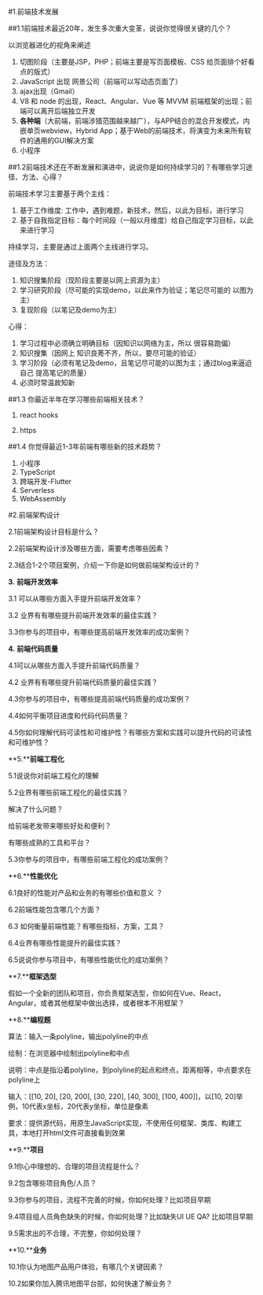 #1.前端技术发展

##1.1前端技术最近20年，发生多次重大变革，说说你觉得很关键的几个？

以浏览器进化的视角来阐述

1. 切图阶段（主要是JSP，PHP；前端主要是写页面模板、CSS 给页面排个好看点的版式）
2. JavaScript 出现 网景公司（前端可以写动态页面了）
3. ajax出现（Gmail）
4. V8 和 node 的出现，React、Angular、Vue 等 MVVM 前端框架的出现；前端可以离开后端独立开发
5. **各种端**（大前端，前端涉猎范围越来越广），与APP结合的混合开发模式，内嵌单页webview，Hybrid App；基于Web的前端技术，将演变为未来所有软件的通用的GUI解决方案
6. 小程序



##1.2前端技术还在不断发展和演进中，说说你是如何持续学习的？有哪些学习途径、方法、心得？

前端技术学习主要基于两个主线：

1. 基于工作维度: 工作中，遇到难题，新技术，然后，以此为目标，进行学习
2. 基于自我指定目标：每个时间段（一般以月维度）给自己指定学习目标，以此来进行学习

持续学习，主要是通过上面两个主线进行学习。

途径及方法：

1. 知识搜集阶段（现阶段主要是以网上资源为主）
2. 学习研究阶段（尽可能的实现demo，以此来作为验证；笔记尽可能的 以图为主）
3. 复现阶段（以笔记及demo为主）

心得：

1. 学习过程中必须确立明确目标（因知识以网络为主，所以 很容易跑偏）
2. 知识搜集（因网上 知识良莠不齐，所以，要尽可能的验证）
3. 学习阶段（必须有笔记及demo，且笔记尽可能的以图为主；通过blog来逼迫自己 提高笔记的质量）
4. 必须时常温故知新

##1.3 你最近半年在学习哪些前端相关技术？

1. react hooks

2. https

##1.4 你觉得最近1-3年前端有哪些新的技术趋势？

1. 小程序
2. TypeScript 
3. 跨端开发-Flutter
4. Serverless
5. WebAssembly

 

#2.前端架构设计

2.1前端架构设计目标是什么？

 

2.2前端架构设计涉及哪些方面，需要考虑哪些因素？

 

2.3结合1-2个项目案例，介绍一下你是如何做前端架构设计的？

 

 

**3.** **前端开发效率**

3.1 可以从哪些方面入手提升前端开发效率？

 

3.2 业界有有哪些提升前端开发效率的最佳实践？

 

3.3你参与的项目中，有哪些提高前端开发效率的成功案例？

 

**4.** **前端代码质量**

4.1可以从哪些方面入手提升前端代码质量？

 

4.2 业界有有哪些提升前端代码质量的最佳实践？

 

4.3你参与的项目中，有哪些提高前端代码质量的成功案例？

 

4.4如何平衡项目进度和代码代码质量？

 

4.5你如何理解代码可读性和可维护性？有哪些方案和实践可以提升代码的可读性和可维护性？

 

**5.****前端工程化**

5.1说说你对前端工程化的理解

 

5.2业界有哪些前端工程化的最佳实践？

解决了什么问题？

给前端老发带来哪些好处和便利？

有哪些成熟的工具和平台？

 

5.3你参与的项目中，有哪些前端工程化的成功案例？

 

**6.****性能优化**

6.1良好的性能对产品和业务的有哪些价值和意义 ？

 

6.2前端性能包含哪几个方面？

 

6.3 如何衡量前端性能？有哪些指标，方案，工具？

 

6.4业界有哪些性能提升的最佳实践？

 

6.5说说你参与项目中，有哪些性能优化的成功案例？

 

**7.****框架选型**

假如一个全新的团队和项目，你负责框架选型，你如何在Vue、React，Angular，或者其他框架中做出选择，或者根本不用框架？

 

**8.****编程题**

算法：输入一条polyline，输出polyline的中点

绘制：在浏览器中绘制出polyline和中点

说明：中点是指沿着polyline，到polyline的起点和终点，距离相等，中点要求在polyline上

输入：[[10, 20], [20, 200], [30, 220], [40, 300], [100, 400]]，以[10, 20]举例，10代表x坐标，20代表y坐标，单位是像素

要求：提供源代码，用原生JavaScript实现，不使用任何框架、类库、构建工具，本地打开html文件可直接看到效果

 

**9.****项目**

9.1你心中理想的、合理的项目流程是什么？

 

9.2包含哪些项目角色/人员？

 

9.3你参与的项目，流程不完善的时候，你如何处理？比如项目早期

 

9.4项目组人员角色缺失的时候，你如何处理？比如缺失UI UE QA? 比如项目早期

 

9.5需求出的不合理，不完整，你如何处理？

 

**10.****业务**

10.1你认为地图产品用户体验，有哪几个关键因素？

 

10.2如果你加入腾讯地图平台部，如何快速了解业务？